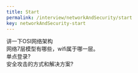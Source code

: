 ```yaml
---
title: Start
permalink: /interview/networkAndSecurity/start
key: networkAndSecurity-start
---
```


讲一下OSI网络架构  
网络7层模型有哪些，wifi属于哪一层。  
单点登录?  
安全攻击的方式和解决方案?  